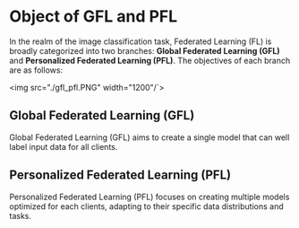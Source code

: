 
# Object of GFL and PFL 

In the realm of the image classification task, Federated Learning (FL) is broadly categorized into two branches: **Global Federated Learning (GFL)** and **Personalized Federated Learning (PFL)**. The objectives of each branch are as follows:

<img src="./gfl_pfl.PNG" width="1200"/`>

## Global Federated Learning (GFL)


Global Federated Learning (GFL) aims to create a single model that can well label input data for all clients.

## Personalized Federated Learning (PFL)


Personalized Federated Learning (PFL) focuses on creating multiple models optimized for each  clients, adapting to their specific data distributions and tasks.
